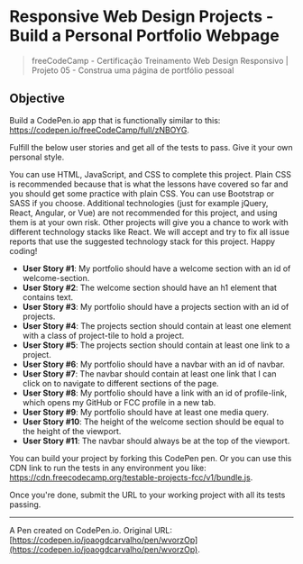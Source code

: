 # Responsive Web Design Projects - Build a Personal Portfolio Webpage
> freeCodeCamp - Certificação Treinamento Web Design Responsivo | Projeto 05 - Construa uma página de portfólio pessoal

## Objective
Build a CodePen.io app that is functionally similar to this: https://codepen.io/freeCodeCamp/full/zNBOYG.

Fulfill the below user stories and get all of the tests to pass. Give it your own personal style.

You can use HTML, JavaScript, and CSS to complete this project. Plain CSS is recommended because that is what the lessons have covered so far and you should get some practice with plain CSS. You can use Bootstrap or SASS if you choose. Additional technologies (just for example jQuery, React, Angular, or Vue) are not recommended for this project, and using them is at your own risk. Other projects will give you a chance to work with different technology stacks like React. We will accept and try to fix all issue reports that use the suggested technology stack for this project. Happy coding!

- **User Story #1**: My portfolio should have a welcome section with an id of welcome-section.
- **User Story #2**: The welcome section should have an h1 element that contains text.
- **User Story #3**: My portfolio should have a projects section with an id of projects.
- **User Story #4**: The projects section should contain at least one element with a class of project-tile to hold a project.
- **User Story #5**: The projects section should contain at least one link to a project.
- **User Story #6**: My portfolio should have a navbar with an id of navbar.
- **User Story #7**: The navbar should contain at least one link that I can click on to navigate to different sections of the page.
- **User Story #8**: My portfolio should have a link with an id of profile-link, which opens my GitHub or FCC profile in a new tab.
- **User Story #9**: My portfolio should have at least one media query.
- **User Story #10**: The height of the welcome section should be equal to the height of the viewport.
- **User Story #11**: The navbar should always be at the top of the viewport.

You can build your project by forking this CodePen pen. Or you can use this CDN link to run the tests in any environment you like: https://cdn.freecodecamp.org/testable-projects-fcc/v1/bundle.js.

Once you're done, submit the URL to your working project with all its tests passing.

------------
A Pen created on CodePen.io.
Original URL: [https://codepen.io/joaogdcarvalho/pen/wvorzOp](https://codepen.io/joaogdcarvalho/pen/wvorzOp).
